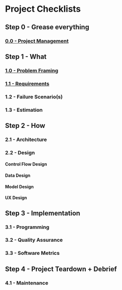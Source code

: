 # Project Checklists

## Step 0 - Grease everything

### [0.0 - Project Management](./0_0_PROJECT_MGMT.md)

## Step 1 - What

### [1.0 - Problem Framing](./1_0_PROBLEM_FRAME.md)

### [1.1 - Requirements](./1_1_REQUIREMENTS.md)

### 1.2 - Failure Scenario(s)

### 1.3 - Estimation

## Step 2 - How

### 2.1 - Architecture

### 2.2 - Design

#### Control Flow Design

#### Data Design

#### Model Design

#### UX Design

## Step 3 - Implementation

### 3.1 - Programming

### 3.2 - Quality Assurance

### 3.3 - Software Metrics

## Step 4 - Project Teardown + Debrief

### 4.1 - Maintenance

